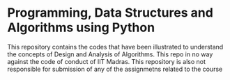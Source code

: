 # Programming, Data Structures and Algorithms using Python 
This repository contains the codes that have been illustrated to understand the concepts of Design and Analysis of Algorithms. This repo in no way against the code of conduct of IIT Madras. This repository is also not responsible for submission of any of the assignmetns related to the course 
